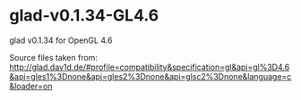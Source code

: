 # glad-v0.1.34-GL4.6
glad v0.1.34 for OpenGL 4.6

Source files taken from:
http://glad.dav1d.de/#profile=compatibility&specification=gl&api=gl%3D4.6&api=gles1%3Dnone&api=gles2%3Dnone&api=glsc2%3Dnone&language=c&loader=on
